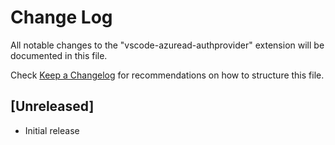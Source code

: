 # Change Log

All notable changes to the "vscode-azuread-authprovider" extension will be documented in this file.

Check [Keep a Changelog](http://keepachangelog.com/) for recommendations on how to structure this file.

## [Unreleased]

- Initial release